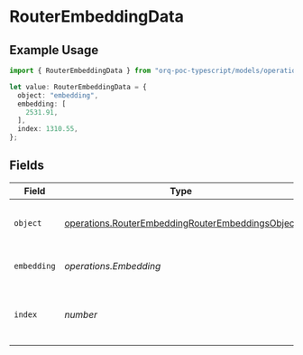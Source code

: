 # RouterEmbeddingData

## Example Usage

```typescript
import { RouterEmbeddingData } from "orq-poc-typescript/models/operations";

let value: RouterEmbeddingData = {
  object: "embedding",
  embedding: [
    2531.91,
  ],
  index: 1310.55,
};
```

## Fields

| Field                                                                                                                | Type                                                                                                                 | Required                                                                                                             | Description                                                                                                          |
| -------------------------------------------------------------------------------------------------------------------- | -------------------------------------------------------------------------------------------------------------------- | -------------------------------------------------------------------------------------------------------------------- | -------------------------------------------------------------------------------------------------------------------- |
| `object`                                                                                                             | [operations.RouterEmbeddingRouterEmbeddingsObject](../../models/operations/routerembeddingrouterembeddingsobject.md) | :heavy_check_mark:                                                                                                   | The object type, which is always "embedding".                                                                        |
| `embedding`                                                                                                          | *operations.Embedding*                                                                                               | :heavy_check_mark:                                                                                                   | The embedding result.                                                                                                |
| `index`                                                                                                              | *number*                                                                                                             | :heavy_check_mark:                                                                                                   | The index of the embedding in the list of embeddings.                                                                |